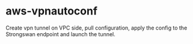 # aws-vpnautoconf
Create vpn tunnel on VPC side, pull configuration, apply the config to the Strongswan endpoint and launch the tunnel.
